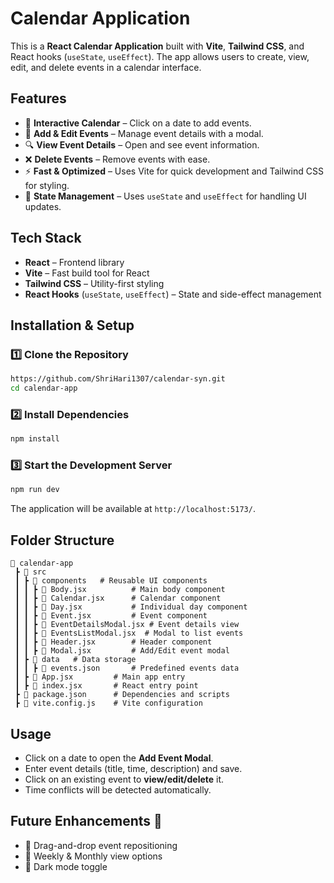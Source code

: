 # Calendar Application

This is a **React Calendar Application** built with **Vite**, **Tailwind CSS**, and React hooks (`useState`, `useEffect`). The app allows users to create, view, edit, and delete events in a calendar interface.

## Features
- 📅 **Interactive Calendar** – Click on a date to add events.
- 📝 **Add & Edit Events** – Manage event details with a modal.
- 🔍 **View Event Details** – Open and see event information.
- ❌ **Delete Events** – Remove events with ease.
- ⚡ **Fast & Optimized** – Uses Vite for quick development and Tailwind CSS for styling.
- 🔄 **State Management** – Uses `useState` and `useEffect` for handling UI updates.

## Tech Stack
- **React** – Frontend library
- **Vite** – Fast build tool for React
- **Tailwind CSS** – Utility-first styling
- **React Hooks** (`useState`, `useEffect`) – State and side-effect management

## Installation & Setup

### 1️⃣ Clone the Repository
```sh
https://github.com/ShriHari1307/calendar-syn.git
cd calendar-app
```

### 2️⃣ Install Dependencies
```sh
npm install
```

### 3️⃣ Start the Development Server
```sh
npm run dev
```
The application will be available at `http://localhost:5173/`.

## Folder Structure
```
📂 calendar-app
 ┣ 📂 src
 ┃ ┣ 📂 components   # Reusable UI components
 ┃ ┃ ┣ 📜 Body.jsx          # Main body component
 ┃ ┃ ┣ 📜 Calendar.jsx      # Calendar component
 ┃ ┃ ┣ 📜 Day.jsx           # Individual day component
 ┃ ┃ ┣ 📜 Event.jsx         # Event component
 ┃ ┃ ┣ 📜 EventDetailsModal.jsx # Event details view
 ┃ ┃ ┣ 📜 EventsListModal.jsx  # Modal to list events
 ┃ ┃ ┣ 📜 Header.jsx        # Header component
 ┃ ┃ ┣ 📜 Modal.jsx         # Add/Edit event modal
 ┃ ┣ 📂 data   # Data storage
 ┃ ┃ ┣ 📜 events.json       # Predefined events data
 ┃ ┣ 📜 App.jsx         # Main app entry
 ┃ ┣ 📜 index.jsx       # React entry point
 ┣ 📜 package.json      # Dependencies and scripts
 ┣ 📜 vite.config.js    # Vite configuration
```

## Usage
- Click on a date to open the **Add Event Modal**.
- Enter event details (title, time, description) and save.
- Click on an existing event to **view/edit/delete** it.
- Time conflicts will be detected automatically.

## Future Enhancements 🚀
- 📌 Drag-and-drop event repositioning
- 📅 Weekly & Monthly view options
- 🌙 Dark mode toggle

